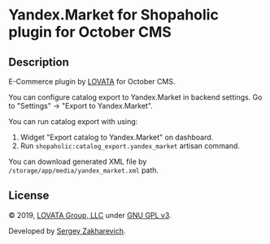 # Yandex.Market for Shopaholic plugin for October CMS

## Description

E-Commerce plugin by [LOVATA](https://lovata.com) for October CMS.

You can configure catalog export to Yandex.Market in backend settings. Go to "Settings" -> "Export to Yandex.Market".

You can run catalog export with using:  
1. Widget "Export catalog to Yandex.Market" on dashboard.
2. Run `shopaholic:catalog_export.yandex_market` artisan command.

You can download generated XML file by `/storage/app/media/yandex_market.xml` path. 

## License

© 2019, [LOVATA Group, LLC](https://github.com/lovata) under [GNU GPL v3](https://opensource.org/licenses/GPL-3.0).

Developed by [Sergey Zakharevich](https://github.com/wobqqq).